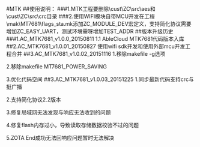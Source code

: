 #MTK
##使用说明：
###1.MTK工程要删除\cust\ZC\src\aes和\cust\ZC\src\crc目录 
###2.使用WIFI模块自带MCU开发在工程\mak\MT7681\flags_sta.mk添加ZC_MODULE_DEV宏定义，支持简化协议需要增加ZC_EASY_UART，测试环境需呀增加TEST_ADDR
##版本升级历史
###1.AC_MTK7681_v1.0.0_20150811
1.1 AbleCloud MTK7681代码版本入库
##2.AC_MTK7681_v1.0.01_20150827
使用wifi sdk开发和使用外部mcu开发工程合并
##3.AC_MTK7681_v1.0.02_20151116
1.移除makefile -g选项

2.移除makefile MT7681_POWER_SAVING

3.优化代码空间
##3.AC_MTK7681_v1.0.03_20151225
1.同步最新代码支持crc与挺广播

2.支持简化协议2.2版本

3.修复局域网无法发现与响应无法收到的问题

4.修复flash内存过小，导致读取存储数据校验不过的问题

5.ZOTA End成功无法回响应问题暂时无法解决